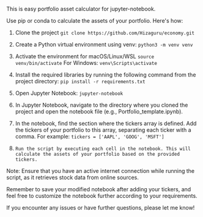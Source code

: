 This is easy portfolio asset calculator for jupyter-notebook.

Use pip or conda to calculate the assets of your portfolio. Here's how:

1. Clone the project `git clone https://github.com/Hizaguru/economy.git`

2. Create a Python virtual environment using venv: `python3 -m venv venv`

3. Activate the environment for macOS/Linux/WSL `source venv/bin/activate`
For Windows: `venv\Scripts\activate`

4. Install the required libraries by running the following command from the project directory: `pip install -r requirements.txt`
5. Open Jupyter Notebook: `jupyter-notebook`

6. In Jupyter Notebook, navigate to the directory where you cloned the project and open the notebook file (e.g., Portfolio_template.ipynb).

7. In the notebook, find the section where the tickers array is defined. Add the tickers of your portfolio to this array, separating each ticker with a comma. For example: `tickers = ['AAPL', 'GOOG', 'MSFT']`

8.     Run the script by executing each cell in the notebook. This will calculate the assets of your portfolio based on the provided tickers.

Note: Ensure that you have an active internet connection while running the script, as it retrieves stock data from online sources.

Remember to save your modified notebook after adding your tickers, and feel free to customize the notebook further according to your requirements.

If you encounter any issues or have further questions, please let me know!
